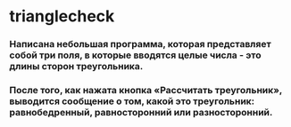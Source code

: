 # trianglecheck


### Написана небольшая программа, которая представляет собой три поля, в которые вводятся целые числа - это длины сторон треугольника. 
### После того, как нажата кнопка «Рассчитать треугольник», выводится сообщение о том, какой это треугольник: равнобедренный, равносторонний или разносторонний.
